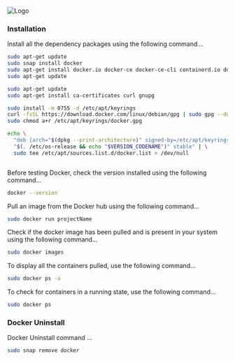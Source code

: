 ![Logo](https://i.ibb.co/jhJ5T0p/1468603615docker-logo-removebg-preview.png)

### Installation

Install all the dependency packages using the following command...

```bash
sudo apt-get update
sudo snap install docker
sudo apt-get install docker.io docker-ce docker-ce-cli containerd.io docker-buildx-plugin docker-compose-plugin
sudo apt-get update
```

```bash
sudo apt-get update
sudo apt-get install ca-certificates curl gnupg

sudo install -m 0755 -d /etc/apt/keyrings
curl -fsSL https://download.docker.com/linux/debian/gpg | sudo gpg --dearmor -o /etc/apt/keyrings/docker.gpg
sudo chmod a+r /etc/apt/keyrings/docker.gpg

echo \
  "deb [arch="$(dpkg --print-architecture)" signed-by=/etc/apt/keyrings/docker.gpg] https://download.docker.com/linux/debian \
  "$(. /etc/os-release && echo "$VERSION_CODENAME")" stable" | \
  sudo tee /etc/apt/sources.list.d/docker.list > /dev/null
```

```bash

```

Before testing Docker, check the version installed using the following command...

```bash
docker --version
```

Pull an image from the Docker hub using the following command...

```bash
sudo docker run projectName
```

Check if the docker image has been pulled and is present in your system using the following command...

```bash
sudo docker images
```

To display all the containers pulled, use the following command...

```bash
sudo docker ps -a
```

To check for containers in a running state, use the following command...

```bash
sudo docker ps
```

### Docker Uninstall

Docker Uninstall command ...

```bash
sudo snap remove docker
```
